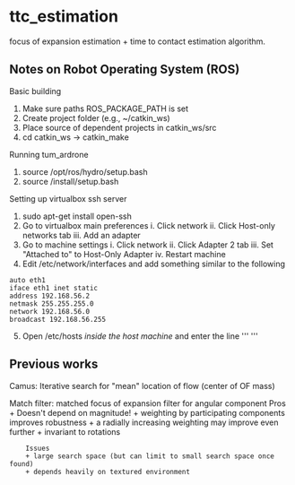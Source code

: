 ttc_estimation
====================
focus of expansion estimation + time to contact estimation algorithm.


Notes on Robot Operating System (ROS) 
-------------------------------------
Basic building

1. Make sure paths ROS_PACKAGE_PATH is set
2. Create project folder (e.g., ~/catkin_ws)
3. Place source of dependent projects in catkin_ws/src
4. cd catkin_ws -> catkin_make

Running tum_ardrone
1. source /opt/ros/hydro/setup.bash
2. source <tum-ardrone-workspace>/install/setup.bash

Setting up virtualbox ssh server
1. sudo apt-get install open-ssh
2. Go to virtualbox main preferences
    i. Click network
    ii. Click Host-only networks tab
    iii. Add an adapter
3. Go to machine settings
    i. Click network
    ii. Click Adapter 2 tab
    iii. Set "Attached to" to Host-Only Adapter
    iv. Restart machine
4. Edit /etc/network/interfaces and add something similar to the following
```
auto eth1
iface eth1 inet static
address 192.168.56.2
netmask 255.255.255.0
network 192.168.56.0
broadcast 192.168.56.255
```
5. Open /etc/hosts _inside the host machine_ and enter the line
'''
<IP>    <hostname>
'''

Previous works
--------------

Camus: Iterative search for "mean" location of flow (center of OF mass)

Match filter: matched focus of expansion filter for angular component
        Pros
        + Doesn't depend on magnitude!
        + weighting by participating components improves robustness
        + a radially increasing weighting may improve even further
        + invariant to rotations

        Issues
        + large search space (but can limit to small search space once found)
        + depends heavily on textured environment

